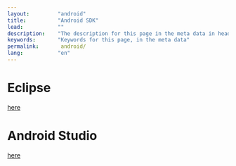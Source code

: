 ```yaml
---
layout:         "android"
title:          "Android SDK"
lead:           ""
description:    "The description for this page in the meta data in header."
keywords:       "Keywords for this page, in the meta data"
permalink:       android/
lang:           "en"
---
```

# Eclipse
[here]({baseurl}/fundamental/)
# Android Studio
[here]({baseurl}/fundamental/android-studio/)
